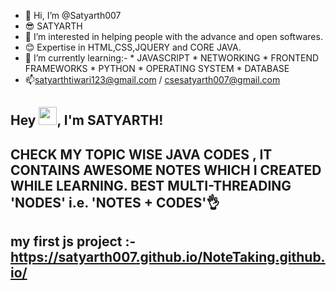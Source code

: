 - 👋 Hi, I’m @Satyarth007 
- 😎 SATYARTH
- 👀 I’m interested in helping people with the advance and open softwares. 
- 😊 Expertise in HTML,CSS,JQUERY and CORE JAVA.
- 🌱 I’m currently learning:-
      * JAVASCRIPT
      * NETWORKING
      * FRONTEND FRAMEWORKS
      * PYTHON
      * OPERATING SYSTEM
      * DATABASE
- 📫satyarthtiwari123@gmail.com / csesatyarth007@gmail.com
## Hey <img src="https://github.com/TheDudeThatCode/TheDudeThatCode/blob/master/Assets/Hi.gif" width="29px">, I'm SATYARTH!
## CHECK MY TOPIC WISE JAVA CODES , IT CONTAINS AWESOME NOTES WHICH I CREATED WHILE LEARNING. BEST MULTI-THREADING 'NODES' i.e. 'NOTES + CODES'👌

## my first js project :- https://satyarth007.github.io/NoteTaking.github.io/

<!---
Satyarth007/Satyarth007 is a ✨ special ✨ repository because its `README.md` (this file) appears on your GitHub profile.
You can click the Preview link to take a look at your changes.
--->
